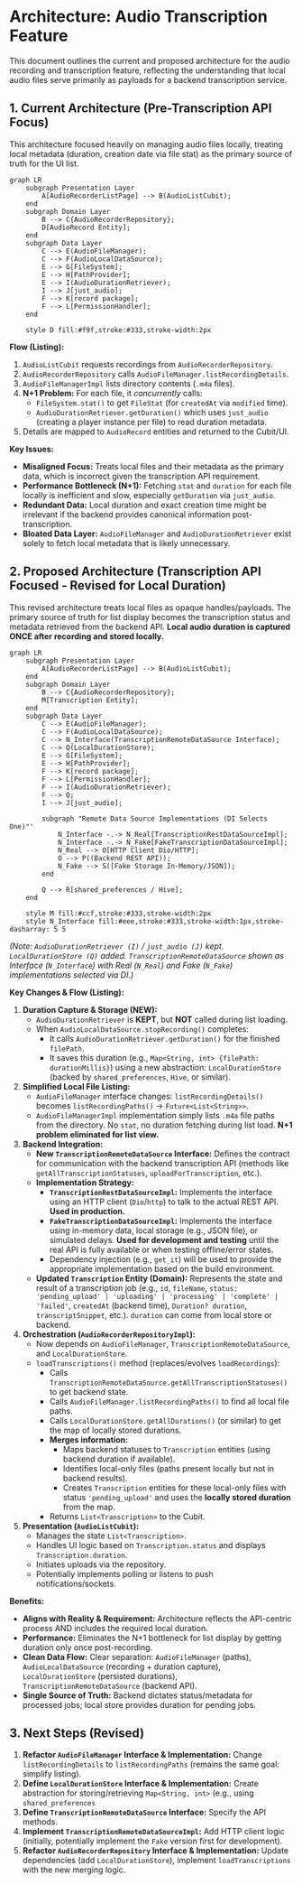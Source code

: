 # Architecture: Audio Transcription Feature

This document outlines the current and proposed architecture for the audio recording and transcription feature, reflecting the understanding that local audio files serve primarily as payloads for a backend transcription service.

## 1. Current Architecture (Pre-Transcription API Focus)

This architecture focused heavily on managing audio files locally, treating local metadata (duration, creation date via file stat) as the primary source of truth for the UI list.

```mermaid
graph LR
    subgraph Presentation Layer
        A[AudioRecorderListPage] --> B(AudioListCubit);
    end
    subgraph Domain Layer
        B --> C{AudioRecorderRepository};
        D[AudioRecord Entity];
    end
    subgraph Data Layer
        C --> E(AudioFileManager);
        C --> F(AudioLocalDataSource);
        E --> G[FileSystem];
        E --> H[PathProvider];
        E --> I(AudioDurationRetriever);
        I --> J[just_audio];
        F --> K[record package];
        F --> L[PermissionHandler];
    end

    style D fill:#f9f,stroke:#333,stroke-width:2px
```

**Flow (Listing):**

1.  `AudioListCubit` requests recordings from `AudioRecorderRepository`.
2.  `AudioRecorderRepository` calls `AudioFileManager.listRecordingDetails`.
3.  `AudioFileManagerImpl` lists directory contents (`.m4a` files).
4.  **N+1 Problem:** For each file, it *concurrently* calls:
    *   `FileSystem.stat()` to get `FileStat` (for `createdAt` via `modified` time).
    *   `AudioDurationRetriever.getDuration()` which uses `just_audio` (creating a player instance per file) to read duration metadata.
5.  Details are mapped to `AudioRecord` entities and returned to the Cubit/UI.

**Key Issues:**

*   **Misaligned Focus:** Treats local files and their metadata as the primary data, which is incorrect given the transcription API requirement.
*   **Performance Bottleneck (N+1):** Fetching `stat` and `duration` for each file locally is inefficient and slow, especially `getDuration` via `just_audio`.
*   **Redundant Data:** Local duration and exact creation time might be irrelevant if the backend provides canonical information post-transcription.
*   **Bloated Data Layer:** `AudioFileManager` and `AudioDurationRetriever` exist solely to fetch local metadata that is likely unnecessary.

## 2. Proposed Architecture (Transcription API Focused - Revised for Local Duration)

This revised architecture treats local files as opaque handles/payloads. The primary source of truth for list display becomes the transcription status and metadata retrieved from the backend API. **Local audio duration is captured ONCE after recording and stored locally.**

```mermaid
graph LR
    subgraph Presentation Layer
        A[AudioRecorderListPage] --> B(AudioListCubit);
    end
    subgraph Domain Layer
        B --> C{AudioRecorderRepository};
        M[Transcription Entity];
    end
    subgraph Data Layer
        C --> E(AudioFileManager);
        C --> F(AudioLocalDataSource);
        C --> N_Interface(TranscriptionRemoteDataSource Interface);
        C --> Q(LocalDurationStore);
        E --> G[FileSystem];
        E --> H[PathProvider];
        F --> K[record package];
        F --> L[PermissionHandler];
        F --> I(AudioDurationRetriever);
        F --> Q;
        I --> J[just_audio];

        subgraph "Remote Data Source Implementations (DI Selects One)"'
            N_Interface -.-> N_Real[TranscriptionRestDataSourceImpl];
            N_Interface -.-> N_Fake[FakeTranscriptionDataSourceImpl];
            N_Real --> O[HTTP Client Dio/HTTP];
            O --> P((Backend REST API));
            N_Fake --> S([Fake Storage In-Memory/JSON]);
        end

        Q --> R[shared_preferences / Hive];
    end

    style M fill:#ccf,stroke:#333,stroke-width:2px
    style N_Interface fill:#eee,stroke:#333,stroke-width:1px,stroke-dasharray: 5 5
```
*(Note: `AudioDurationRetriever (I)` / `just_audio (J)` kept. `LocalDurationStore (Q)` added. `TranscriptionRemoteDataSource` shown as Interface (`N_Interface`) with Real (`N_Real`) and Fake (`N_Fake`) implementations selected via DI.)*

**Key Changes & Flow (Listing):**

1.  **Duration Capture & Storage (NEW):**
    *   `AudioDurationRetriever` is **KEPT**, but **NOT** called during list loading.
    *   When `AudioLocalDataSource.stopRecording()` completes:
        *   It calls `AudioDurationRetriever.getDuration()` for the finished `filePath`.
        *   It saves this duration (e.g., `Map<String, int> {filePath: durationMillis}`) using a new abstraction: `LocalDurationStore` (backed by `shared_preferences`, `Hive`, or similar).
2.  **Simplified Local File Listing:**
    *   `AudioFileManager` interface changes: `listRecordingDetails()` becomes `listRecordingPaths()` -> `Future<List<String>>`.
    *   `AudioFileManagerImpl` implementation simply lists `.m4a` file paths from the directory. No `stat`, no duration fetching during list load. **N+1 problem eliminated for list view.**
3.  **Backend Integration:**
    *   **New `TranscriptionRemoteDataSource` Interface:** Defines the contract for communication with the backend transcription API (methods like `getAllTranscriptionStatuses`, `uploadForTranscription`, etc.).
    *   **Implementation Strategy:**
        *   **`TranscriptionRestDataSourceImpl`:** Implements the interface using an HTTP client (`Dio`/`http`) to talk to the actual REST API. **Used in production.**
        *   **`FakeTranscriptionDataSourceImpl`:** Implements the interface using in-memory data, local storage (e.g., JSON file), or simulated delays. **Used for development and testing** until the real API is fully available or when testing offline/error states.
        *   Dependency injection (e.g., `get_it`) will be used to provide the appropriate implementation based on the build environment.
    *   **Updated `Transcription` Entity (Domain):** Represents the state and result of a transcription job (e.g., `id`, `fileName`, `status: 'pending_upload' | 'uploading' | 'processing' | 'complete' | 'failed'`, `createdAt` (backend time), `Duration? duration`, `transcriptSnippet`, etc.). `duration` can come from local store or backend.
4.  **Orchestration (`AudioRecorderRepositoryImpl`):**
    *   Now depends on `AudioFileManager`, `TranscriptionRemoteDataSource`, and `LocalDurationStore`.
    *   `loadTranscriptions()` method (replaces/evolves `loadRecordings`):
        *   Calls `TranscriptionRemoteDataSource.getAllTranscriptionStatuses()` to get backend state.
        *   Calls `AudioFileManager.listRecordingPaths()` to find all local file paths.
        *   Calls `LocalDurationStore.getAllDurations()` (or similar) to get the map of locally stored durations.
        *   **Merges information:**
            *   Maps backend statuses to `Transcription` entities (using backend duration if available).
            *   Identifies local-only files (paths present locally but not in backend results).
            *   Creates `Transcription` entities for these local-only files with status `'pending_upload'` and uses the **locally stored duration** from the map.
        *   Returns `List<Transcription>` to the Cubit.
5.  **Presentation (`AudioListCubit`):**
    *   Manages the state `List<Transcription>`.
    *   Handles UI logic based on `Transcription.status` and displays `Transcription.duration`.
    *   Initiates uploads via the repository.
    *   Potentially implements polling or listens to push notifications/sockets.

**Benefits:**

*   **Aligns with Reality & Requirement:** Architecture reflects the API-centric process AND includes the required local duration.
*   **Performance:** Eliminates the N+1 bottleneck for list display by getting duration only once post-recording.
*   **Clean Data Flow:** Clear separation: `AudioFileManager` (paths), `AudioLocalDataSource` (recording + duration capture), `LocalDurationStore` (persisted durations), `TranscriptionRemoteDataSource` (backend API).
*   **Single Source of Truth:** Backend dictates status/metadata for processed jobs; local store provides duration for pending jobs.

## 3. Next Steps (Revised)

1.  **Refactor `AudioFileManager` Interface & Implementation:** Change `listRecordingDetails` to `listRecordingPaths` (remains the same goal: simplify listing).
2.  **Define `LocalDurationStore` Interface & Implementation:** Create abstraction for storing/retrieving `Map<String, int>` (e.g., using `shared_preferences`
3.  **Define `TranscriptionRemoteDataSource` Interface:** Specify the API methods.
4.  **Implement `TranscriptionRemoteDataSourceImpl`:** Add HTTP client logic (initially, potentially implement the `Fake` version first for development).
5.  **Refactor `AudioRecorderRepository` Interface & Implementation:** Update dependencies (add `LocalDurationStore`), implement `loadTranscriptions` with the new merging logic.